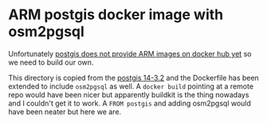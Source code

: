 # ARM postgis docker image with osm2pgsql

Unfortunately [postgis does not provide ARM images on docker hub yet](https://github.com/postgis/docker-postgis/issues/216) so we need to build our own. 

This directory is copied from the [postgis 14-3.2](https://github.com/postgis/docker-postgis/tree/master/14-3.2) and the Dockerfile has been extended to include `osm2pgsql` as well. A `docker build` pointing at a remote repo would have been nicer but apparently buildkit is the thing nowadays and I couldn't get it to work. A `FROM postgis` and adding osm2pgsql would have been neater but here we are. 


